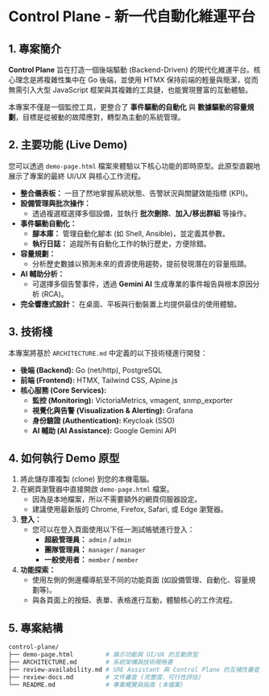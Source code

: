 # Control Plane - 新一代自動化維運平台

## 1. 專案簡介

**Control Plane** 旨在打造一個後端驅動 (Backend-Driven) 的現代化維運平台。核心理念是將複雜性集中在 Go 後端，並使用 HTMX 保持前端的輕量與簡潔，從而無需引入大型 JavaScript 框架與其複雜的工具鏈，也能實現豐富的互動體驗。

本專案不僅是一個監控工具，更整合了 **事件驅動的自動化** 與 **數據驅動的容量規劃**，目標是從被動的故障應對，轉型為主動的系統管理。

## 2. 主要功能 (Live Demo)

您可以透過 `demo-page.html` 檔案來體驗以下核心功能的即時原型。此原型直觀地展示了專案的最終 UI/UX 與核心工作流程。

*   **整合儀表板：** 一目了然地掌握系統狀態、告警狀況與關鍵效能指標 (KPI)。
*   **設備管理與批次操作：**
    *   透過複選框選擇多個設備，並執行 **批次刪除**、**加入/移出群組** 等操作。
*   **事件驅動自動化：**
    *   **腳本庫：** 管理自動化腳本 (如 Shell, Ansible)，並定義其參數。
    *   **執行日誌：** 追蹤所有自動化工作的執行歷史，方便除錯。
*   **容量規劃：**
    *   分析歷史數據以預測未來的資源使用趨勢，提前發現潛在的容量瓶頸。
*   **AI 輔助分析：**
    *   可選擇多個告警事件，透過 **Gemini AI** 生成專業的事件報告與根本原因分析 (RCA)。
*   **完全響應式設計：** 在桌面、平板與行動裝置上均提供最佳的使用體驗。

## 3. 技術棧

本專案將基於 `ARCHITECTURE.md` 中定義的以下技術棧進行開發：

*   **後端 (Backend):** Go (net/http), PostgreSQL
*   **前端 (Frontend):** HTMX, Tailwind CSS, Alpine.js
*   **核心服務 (Core Services):**
    *   **監控 (Monitoring):** VictoriaMetrics, vmagent, snmp_exporter
    *   **視覺化與告警 (Visualization & Alerting):** Grafana
    *   **身份驗證 (Authentication):** Keycloak (SSO)
    *   **AI 輔助 (AI Assistance):** Google Gemini API

## 4. 如何執行 Demo 原型

1.  將此儲存庫複製 (clone) 到您的本機電腦。
2.  在網頁瀏覽器中直接開啟 `demo-page.html` 檔案。
    *   因為是本地檔案，所以不需要額外的網頁伺服器設定。
    *   建議使用最新版的 Chrome, Firefox, Safari, 或 Edge 瀏覽器。
3.  **登入：**
    *   您可以在登入頁面使用以下任一測試帳號進行登入：
        *   **超級管理員：** `admin` / `admin`
        *   **團隊管理員：** `manager` / `manager`
        *   **一般使用者：** `member` / `member`
4.  **功能探索：**
    *   使用左側的側邊欄導航至不同的功能頁面 (如設備管理、自動化、容量規劃等)。
    *   與各頁面上的按鈕、表單、表格進行互動，體驗核心的工作流程。

## 5. 專案結構

```bash
control-plane/
├── demo-page.html         # 展示功能與 UI/UX 的互動原型
├── ARCHITECTURE.md        # 系統架構與技術規格書
├── review-availability.md # SRE Assistant 與 Control Plane 的互補性審查
├── review-docs.md         # 文件審查 (完整度、可行性評估)
└── README.md              # 專案概覽與指南 (本檔案)
```